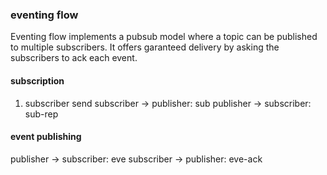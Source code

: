 ### eventing flow
Eventing flow implements a pubsub model where a topic can be published to multiple subscribers.  It offers garanteed delivery by asking the subscribers to ack each event.  

#### subscription
1. subscriber send 
subscriber -> publisher: sub
publisher -> subscriber: sub-rep


#### event publishing
publisher -> subscriber: eve
subscriber -> publisher: eve-ack